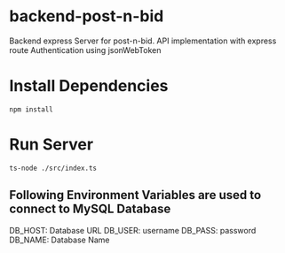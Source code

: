 # backend-post-n-bid
Backend express Server for post-n-bid. API implementation with express route
Authentication using jsonWebToken

# Install Dependencies
```
npm install
```

# Run Server
```
ts-node ./src/index.ts
```

## Following Environment Variables are used to connect to MySQL Database

  DB_HOST: Database URL
  DB_USER: username
  DB_PASS: password
  DB_NAME: Database Name
